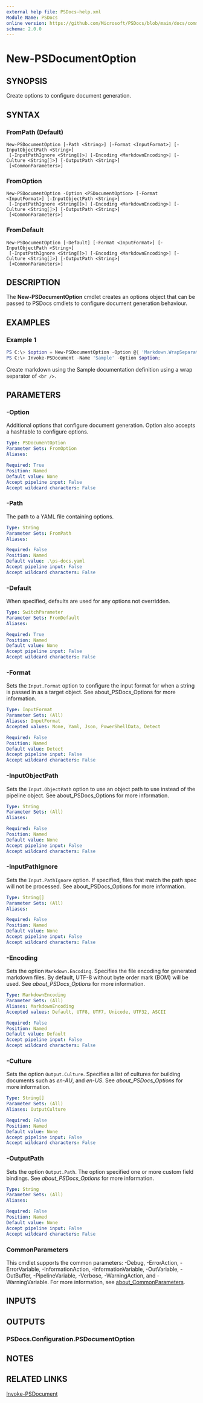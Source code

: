```yaml
---
external help file: PSDocs-help.xml
Module Name: PSDocs
online version: https://github.com/Microsoft/PSDocs/blob/main/docs/commands/PSDocs/en-US/New-PSDocumentOption.md
schema: 2.0.0
---
```


# New-PSDocumentOption

## SYNOPSIS

Create options to configure document generation.

## SYNTAX

### FromPath (Default)

```text
New-PSDocumentOption [-Path <String>] [-Format <InputFormat>] [-InputObjectPath <String>]
 [-InputPathIgnore <String[]>] [-Encoding <MarkdownEncoding>] [-Culture <String[]>] [-OutputPath <String>]
 [<CommonParameters>]
```

### FromOption

```text
New-PSDocumentOption -Option <PSDocumentOption> [-Format <InputFormat>] [-InputObjectPath <String>]
 [-InputPathIgnore <String[]>] [-Encoding <MarkdownEncoding>] [-Culture <String[]>] [-OutputPath <String>]
 [<CommonParameters>]
```

### FromDefault

```text
New-PSDocumentOption [-Default] [-Format <InputFormat>] [-InputObjectPath <String>]
 [-InputPathIgnore <String[]>] [-Encoding <MarkdownEncoding>] [-Culture <String[]>] [-OutputPath <String>]
 [<CommonParameters>]
```

## DESCRIPTION

The **New-PSDocumentOption** cmdlet creates an options object that can be passed to PSDocs cmdlets to configure document generation behaviour.

## EXAMPLES

### Example 1

```powershell
PS C:\> $option = New-PSDocumentOption -Option @{ 'Markdown.WrapSeparator' = '<br />' };
PS C:\> Invoke-PSDocument -Name 'Sample' -Option $option;
```

Create markdown using the Sample documentation definition using a wrap separator of `<br />`.

## PARAMETERS

### -Option

Additional options that configure document generation.
Option also accepts a hashtable to configure options.

```yaml
Type: PSDocumentOption
Parameter Sets: FromOption
Aliases:

Required: True
Position: Named
Default value: None
Accept pipeline input: False
Accept wildcard characters: False
```

### -Path

The path to a YAML file containing options.

```yaml
Type: String
Parameter Sets: FromPath
Aliases:

Required: False
Position: Named
Default value: .\ps-docs.yaml
Accept pipeline input: False
Accept wildcard characters: False
```

### -Default

When specified, defaults are used for any options not overridden.

```yaml
Type: SwitchParameter
Parameter Sets: FromDefault
Aliases:

Required: True
Position: Named
Default value: None
Accept pipeline input: False
Accept wildcard characters: False
```

### -Format

Sets the `Input.Format` option to configure the input format for when a string is passed in as a target object.
See about_PSDocs_Options for more information.

```yaml
Type: InputFormat
Parameter Sets: (All)
Aliases: InputFormat
Accepted values: None, Yaml, Json, PowerShellData, Detect

Required: False
Position: Named
Default value: Detect
Accept pipeline input: False
Accept wildcard characters: False
```

### -InputObjectPath

Sets the `Input.ObjectPath` option to use an object path to use instead of the pipeline object.
See about_PSDocs_Options for more information.

```yaml
Type: String
Parameter Sets: (All)
Aliases:

Required: False
Position: Named
Default value: None
Accept pipeline input: False
Accept wildcard characters: False
```

### -InputPathIgnore

Sets the `Input.PathIgnore` option.
If specified, files that match the path spec will not be processed.
See about_PSDocs_Options for more information.

```yaml
Type: String[]
Parameter Sets: (All)
Aliases:

Required: False
Position: Named
Default value: None
Accept pipeline input: False
Accept wildcard characters: False
```

### -Encoding

Sets the option `Markdown.Encoding`.
Specifies the file encoding for generated markdown files.
By default, UTF-8 without byte order mark (BOM) will be used.
See _about_PSDocs_Options_ for more information.

```yaml
Type: MarkdownEncoding
Parameter Sets: (All)
Aliases: MarkdownEncoding
Accepted values: Default, UTF8, UTF7, Unicode, UTF32, ASCII

Required: False
Position: Named
Default value: Default
Accept pipeline input: False
Accept wildcard characters: False
```

### -Culture

Sets the option `Output.Culture`.
Specifies a list of cultures for building documents such as _en-AU_, and _en-US_.
See _about_PSDocs_Options_ for more information.

```yaml
Type: String[]
Parameter Sets: (All)
Aliases: OutputCulture

Required: False
Position: Named
Default value: None
Accept pipeline input: False
Accept wildcard characters: False
```

### -OutputPath

Sets the option `Output.Path`.
The option specified one or more custom field bindings.
See _about_PSDocs_Options_ for more information.

```yaml
Type: String
Parameter Sets: (All)
Aliases:

Required: False
Position: Named
Default value: None
Accept pipeline input: False
Accept wildcard characters: False
```

### CommonParameters

This cmdlet supports the common parameters: -Debug, -ErrorAction, -ErrorVariable, -InformationAction, -InformationVariable, -OutVariable, -OutBuffer, -PipelineVariable, -Verbose, -WarningAction, and -WarningVariable. For more information, see [about_CommonParameters](http://go.microsoft.com/fwlink/?LinkID=113216).

## INPUTS

## OUTPUTS

### PSDocs.Configuration.PSDocumentOption

## NOTES

## RELATED LINKS

[Invoke-PSDocument](Invoke-PSDocument.md)

